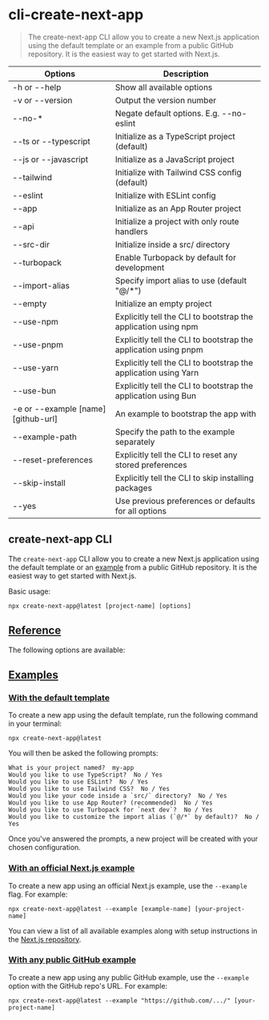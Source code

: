 # cli-create-next-app

> The create-next-app CLI allow you to create a new Next.js application using the default template or an example from a public GitHub repository. It is the easiest way to get started with Next.js.

| Options                             | Description                                                     |
| ----------------------------------- | --------------------------------------------------------------- |
| -h or --help                        | Show all available options                                      |
| -v or --version                     | Output the version number                                       |
| --no-*                              | Negate default options. E.g. --no-eslint                        |
| --ts or --typescript                | Initialize as a TypeScript project (default)                    |
| --js or --javascript                | Initialize as a JavaScript project                              |
| --tailwind                          | Initialize with Tailwind CSS config (default)                   |
| --eslint                            | Initialize with ESLint config                                   |
| --app                               | Initialize as an App Router project                             |
| --api                               | Initialize a project with only route handlers                   |
| --src-dir                           | Initialize inside a src/ directory                              |
| --turbopack                         | Enable Turbopack by default for development                     |
| --import-alias <alias-to-configure> | Specify import alias to use (default "@/*")                     |
| --empty                             | Initialize an empty project                                     |
| --use-npm                           | Explicitly tell the CLI to bootstrap the application using npm  |
| --use-pnpm                          | Explicitly tell the CLI to bootstrap the application using pnpm |
| --use-yarn                          | Explicitly tell the CLI to bootstrap the application using Yarn |
| --use-bun                           | Explicitly tell the CLI to bootstrap the application using Bun  |
| -e or --example [name] [github-url] | An example to bootstrap the app with                            |
| --example-path <path-to-example>    | Specify the path to the example separately                      |
| --reset-preferences                 | Explicitly tell the CLI to reset any stored preferences         |
| --skip-install                      | Explicitly tell the CLI to skip installing packages             |
| --yes                               | Use previous preferences or defaults for all options            |

## create-next-app CLI

The `create-next-app` CLI allow you to create a new Next.js application using the default template or an [example](https://github.com/vercel/next.js/tree/canary/examples) from a public GitHub repository. It is the easiest way to get started with Next.js.

Basic usage:

    npx create-next-app@latest [project-name] [options]

## [Reference](#reference)

The following options are available:

## [Examples](#examples)

### [With the default template](#with-the-default-template)

To create a new app using the default template, run the following command in your terminal:

    npx create-next-app@latest

You will then be asked the following prompts:

    What is your project named?  my-app
    Would you like to use TypeScript?  No / Yes
    Would you like to use ESLint?  No / Yes
    Would you like to use Tailwind CSS?  No / Yes
    Would you like your code inside a `src/` directory?  No / Yes
    Would you like to use App Router? (recommended)  No / Yes
    Would you like to use Turbopack for `next dev`?  No / Yes
    Would you like to customize the import alias (`@/*` by default)?  No / Yes

Once you've answered the prompts, a new project will be created with your chosen configuration.

### [With an official Next.js example](#with-an-official-nextjs-example)

To create a new app using an official Next.js example, use the `--example` flag. For example:

    npx create-next-app@latest --example [example-name] [your-project-name]

You can view a list of all available examples along with setup instructions in the [Next.js repository](https://github.com/vercel/next.js/tree/canary/examples).

### [With any public GitHub example](#with-any-public-github-example)

To create a new app using any public GitHub example, use the `--example` option with the GitHub repo's URL. For example:

    npx create-next-app@latest --example "https://github.com/.../" [your-project-name]
